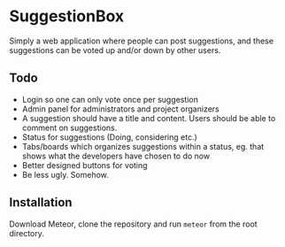 # SuggestionBox
Simply a web application where people can post suggestions, and these suggestions can be voted up and/or down by other users.

## Todo
* Login so one can only vote once per suggestion 
* Admin panel for administrators and project organizers
* A suggestion should have a title and content. Users should be able to comment on suggestions.
* Status for suggestions (Doing, considering etc.)
* Tabs/boards which organizes suggestions within a status, eg. that shows what the developers have chosen to do now
* Better designed buttons for voting 
* Be less ugly. Somehow.

## Installation
Download Meteor, clone the repository and run `meteor` from the root directory.

